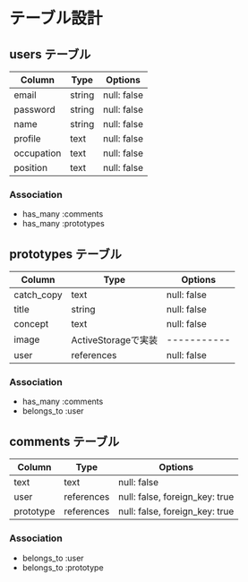 # テーブル設計

## users テーブル

| Column      | Type   | Options     |
| ------------| ------ | ----------- |
| email       | string | null: false |
| password    | string | null: false |
| name        | string | null: false |
| profile     | text   | null: false |
| occupation  | text   | null: false |
| position    | text   | null: false |

### Association

- has_many :comments
- has_many :prototypes

## prototypes テーブル

| Column       | Type               | Options     |
| ------------ | ------------------ | ----------- |
| catch_copy   | text               | null: false |
| title        | string             | null: false |
| concept      | text               | null: false |
| image        | ActiveStorageで実装 | ----------- |
| user         | references         | null: false |


### Association

- has_many :comments
- belongs_to :user

## comments テーブル

| Column      | Type       | Options                        |
| ----------- | ---------- | ------------------------------ |
| text        | text       | null: false                    |
| user        | references | null: false, foreign_key: true |
| prototype   | references | null: false, foreign_key: true |

### Association

- belongs_to :user
- belongs_to :prototype